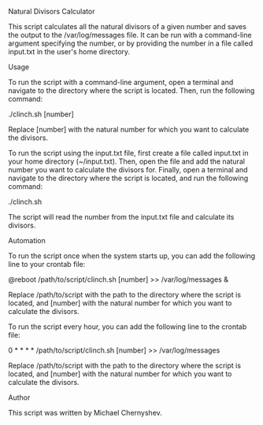 
Natural Divisors Calculator



This script calculates all the natural divisors of a given number and saves the output to the /var/log/messages file. It can be run with a command-line argument specifying the number, or by providing the number in a file called input.txt in the user's home directory.

Usage

To run the script with a command-line argument, open a terminal and navigate to the directory where the script is located. Then, run the following command:


./clinch.sh [number]

Replace [number] with the natural number for which you want to calculate the divisors.

To run the script using the input.txt file, first create a file called input.txt in your home directory (~/input.txt). Then, open the file and add the natural number you want to calculate the divisors for. Finally, open a terminal and navigate to the directory where the script is located, and run the following command:

./clinch.sh

The script will read the number from the input.txt file and calculate its divisors.

Automation

To run the script once when the system starts up, you can add the following line to your crontab file:

@reboot /path/to/script/clinch.sh [number] >> /var/log/messages &

Replace /path/to/script with the path to the directory where the script is located, and [number] with the natural number for which you want to calculate the divisors.

To run the script every hour, you can add the following line to the crontab file:

0 * * * * /path/to/script/clinch.sh [number] >> /var/log/messages

Replace /path/to/script with the path to the directory where the script is located, and [number] with the natural number for which you want to calculate the divisors.


Author

This script was written by Michael Chernyshev.
